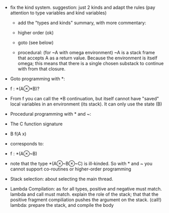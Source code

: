 * fix the kind system. suggestion: just 2 kinds and adapt the rules (pay attention to type variables and kind variables)
    * add the "types and kinds" summary, with more commentary:

    * higher order (ok)
    * goto (see below)
    * procedural: (for ~A with omega environment) ~A is a stack frame that accepts A as a return value. Because the environment is itself omega; this means that there is a single chosen substack to continue with from that closure.

* Goto programming with *:
* f : *(A⊗*B)?
* From f you can call the *B continuation, but itself cannot have "saved" local variables in an 
  environment (its stack). It can only use the state (B)

* Procedural programming with * and ~:

* The C function signature
* B f(A x)

* corresponds to:
* f : *(A⊗~B)

* note that the type *(A⊗~B⊗~C) is ill-kinded. So with * and ~ you cannot support co-routines or higher-order programming

* Stack selection: about selecting the main thread.
* Lambda Compilation:
      as for all types, positive and negative must match. lambda and call must match.
      explain the role of the stack; that that the positive fragment compiliation pushes the argument on the stack. (call!)
      lambda: prepare the stack, and compile the body
